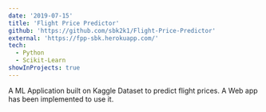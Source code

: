 ```yaml
---
date: '2019-07-15'
title: 'Flight Price Predictor'
github: 'https://github.com/sbk2k1/Flight-Price-Predictor'
external: 'https://fpp-sbk.herokuapp.com/'
tech:
  - Python
  - Scikit-Learn
showInProjects: true
---
```


A ML Application built on Kaggle Dataset to predict flight prices. A Web app has been implemented to use it.
